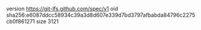 version https://git-lfs.github.com/spec/v1
oid sha256:e6087ddcc58934c39a3d8d607e339d7bd3797afbabda84796c2275cb0f861271
size 3121
